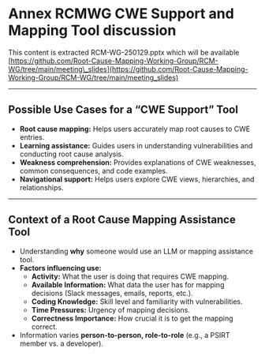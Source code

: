 # Annex RCMWG CWE Support and Mapping Tool discussion

This content is extracted RCM-WG-250129.pptx which will be available [https://github.com/Root-Cause-Mapping-Working-Group/RCM-WG/tree/main/meeting\_slides](https://github.com/Root-Cause-Mapping-Working-Group/RCM-WG/tree/main/meeting_slides)

-----

## Possible Use Cases for a “CWE Support” Tool

  * **Root cause mapping:** Helps users accurately map root causes to CWE entries.
  * **Learning assistance:** Guides users in understanding vulnerabilities and conducting root cause analysis.
  * **Weakness comprehension:** Provides explanations of CWE weaknesses, common consequences, and code examples.
  * **Navigational support:** Helps users explore CWE views, hierarchies, and relationships.

-----

## Context of a Root Cause Mapping Assistance Tool

  * Understanding **why** someone would use an LLM or mapping assistance tool.
  * **Factors influencing use:**
      * **Activity:** What the user is doing that requires CWE mapping.
      * **Available Information:** What data the user has for mapping decisions (Slack messages, emails, reports, etc.).
      * **Coding Knowledge:** Skill level and familiarity with vulnerabilities.
      * **Time Pressures:** Urgency of mapping decisions.
      * **Correctness Importance:** How crucial it is to get the mapping correct.
  * Information varies **person-to-person, role-to-role** (e.g., a PSIRT member vs. a developer).
